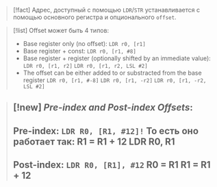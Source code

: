
> [!fact] 
> Адрес, доступный с помощью `LDR`/`STR` устанавливается с помощью основного регистра и опционального `offset`.

> [!list] 
> Offset может быть 4 типов:
> - Base register only (no offset):
> 	`LDR r0, [r1]`
> - Base register + const:
> 	`LDR r0, [r1, #8]`
> - Base register + register (optionally shifted by an immediate value):
> 	`LDR r0, [r1, r2]`
> 	`LDR r0, [r1, r2, LSL #2]`
> - The offset can be either added to or substracted from the base register
> 	`LDR r0, [r1, #-8]`
> 	`LDR r0, [r1, -r2]`
> 	`LDR r0, [r1, -r2, LSL #2]`

> [!new] 
> ***Pre-index and Post-index Offsets***:
> --- 
> Pre-index:
> `LDR R0, [R1, #12]!`
> То есть оно работает так:
> R1 = R1 + 12
> LDR R0, R1
> ---
> Post-index:
> `LDR R0, [R1], #12`
> R0 = R1
> R1 = R1 + 12
> ---




